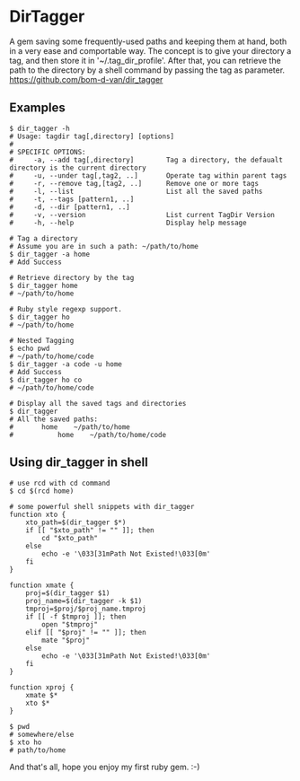 DirTagger
===

A gem saving some frequently-used paths and keeping them at hand, both in a very ease and comportable way. The concept is to give your directory a tag, and then store it in '~/.tag_dir_profile'. After that, you can retrieve the path to the directory by a shell command by passing the tag as parameter.
https://github.com/bom-d-van/dir_tagger

Examples
-
~~~~~ shell
$ dir_tagger -h
# Usage: tagdir tag[,directory] [options]
# 
# SPECIFIC OPTIONS:
#     -a, --add tag[,directory]        Tag a directory, the defaualt directory is the current directory
#     -u, --under tag[,tag2, ..]       Operate tag within parent tags
#     -r, --remove tag,[tag2, ..]      Remove one or more tags
#     -l, --list                       List all the saved paths
#     -t, --tags [pattern1, ..]
#     -d, --dir [pattern1, ..]
#     -v, --version                    List current TagDir Version
#     -h, --help                       Display help message

# Tag a directory
# Assume you are in such a path: ~/path/to/home
$ dir_tagger -a home
# Add Success

# Retrieve directory by the tag
$ dir_tagger home
# ~/path/to/home

# Ruby style regexp support.
$ dir_tagger ho
# ~/path/to/home

# Nested Tagging
$ echo pwd
# ~/path/to/home/code
$ dir_tagger -a code -u home
# Add Success
$ dir_tagger ho co
# ~/path/to/home/code

# Display all the saved tags and directories
$ dir_tagger
# All the saved paths:
#       home    ~/path/to/home
#           home    ~/path/to/home/code
~~~~~

Using dir_tagger in shell
-
~~~~~ shell
# use rcd with cd command
$ cd $(rcd home)

# some powerful shell snippets with dir_tagger
function xto {
    xto_path=$(dir_tagger $*)
    if [[ "$xto_path" != "" ]]; then
        cd "$xto_path"
    else
        echo -e '\033[31mPath Not Existed!\033[0m'
    fi
}

function xmate {
    proj=$(dir_tagger $1)
    proj_name=$(dir_tagger -k $1)
    tmproj=$proj/$proj_name.tmproj
    if [[ -f $tmproj ]]; then
        open "$tmproj"
    elif [[ "$proj" != "" ]]; then
        mate "$proj"
    else
        echo -e '\033[31mPath Not Existed!\033[0m'
    fi
}

function xproj {
    xmate $*
    xto $*
}

$ pwd
# somewhere/else
$ xto ho
# path/to/home

~~~~~

And that's all, hope you enjoy my first ruby gem. :-)
